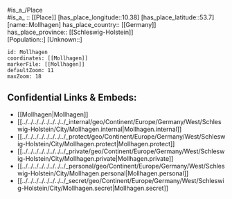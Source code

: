 ﻿---
location: [53.7,10.38] 
mapzoom: [7,12] 
mapmarker: city 
type: City
tags:
- geo/City


SpocWebEntityId: 32540
isDeleted: false
confidential: public

---
#is_a_/Place  
#is_a_ :: [[Place]] 
[has_place_longitude::10.38] 
[has_place_latitude::53.7] 
[name::Mollhagen] 
has_place_country:: [[Germany]]  
has_place_province:: [[Schleswig-Holstein]]  
[Population::] 
[Unknown::] 


```leaflet
id: Mollhagen
coordinates: [[Mollhagen]] 
markerFile: [[Mollhagen]] 
defaultZoom: 11 
maxZoom: 18
```


## Confidential Links & Embeds: 
- [[Mollhagen|Mollhagen]]  
- [[../../../../../../../../_internal/geo/Continent/Europe/Germany/West/Schleswig-Holstein/City/Mollhagen.internal|Mollhagen.internal]] 
- [[../../../../../../../../_protect/geo/Continent/Europe/Germany/West/Schleswig-Holstein/City/Mollhagen.protect|Mollhagen.protect]] 
- [[../../../../../../../../_private/geo/Continent/Europe/Germany/West/Schleswig-Holstein/City/Mollhagen.private|Mollhagen.private]] 
- [[../../../../../../../../_personal/geo/Continent/Europe/Germany/West/Schleswig-Holstein/City/Mollhagen.personal|Mollhagen.personal]] 
- [[../../../../../../../../_secret/geo/Continent/Europe/Germany/West/Schleswig-Holstein/City/Mollhagen.secret|Mollhagen.secret]] 

